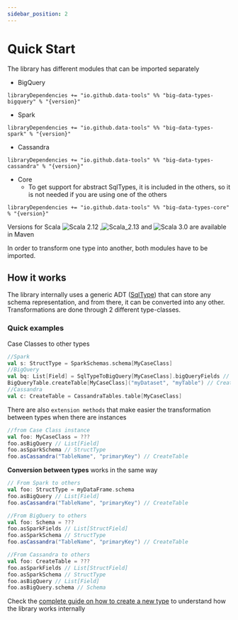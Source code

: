 ```yaml
---
sidebar_position: 2
---
```

# Quick Start
The library has different modules that can be imported separately
- BigQuery
```
libraryDependencies += "io.github.data-tools" %% "big-data-types-bigquery" % "{version}"
```
- Spark
```
libraryDependencies += "io.github.data-tools" %% "big-data-types-spark" % "{version}"
```
- Cassandra
```
libraryDependencies += "io.github.data-tools" %% "big-data-types-cassandra" % "{version}"
```
- Core
    - To get support for abstract SqlTypes, it is included in the others, so it is not needed if you are using one of the others
```
libraryDependencies += "io.github.data-tools" %% "big-data-types-core" % "{version}"
```

Versions for Scala ![Scala 2.12](https://img.shields.io/badge/Scala-2.12-red) ,![Scala_2.13](https://img.shields.io/badge/Scala-2.13-red)
and ![Scala 3.0](https://img.shields.io/badge/Scala-3.0-red) are available in Maven

In order to transform one type into another, both modules have to be imported.

## How it works

The library internally uses a generic ADT ([SqlType](https://github.com/data-tools/big-data-types/blob/main/core/src/main/scala_3/org/datatools/bigdatatypes/basictypes/SqlType.scala))
that can store any schema representation, and from there, it can be converted into any other. 
Transformations are done through 2 different type-classes.

### Quick examples
Case Classes to other types
```scala
//Spark
val s: StructType = SparkSchemas.schema[MyCaseClass]
//BigQuery
val bq: List[Field] = SqlTypeToBigQuery[MyCaseClass].bigQueryFields // just the schema
BigQueryTable.createTable[MyCaseClass]("myDataset", "myTable") // Create a table in a BigQuery real environment
//Cassandra
val c: CreateTable = CassandraTables.table[MyCaseClass]
```

There are also `extension methods` that make easier the transformation between types when there are instances
```scala
//from Case Class instance
val foo: MyCaseClass = ???
foo.asBigQuery // List[Field]
foo.asSparkSchema // StructType
foo.asCassandra("TableName", "primaryKey") // CreateTable
```

**Conversion between types** works in the same way
```scala
// From Spark to others
val foo: StructType = myDataFrame.schema
foo.asBigQuery // List[Field]
foo.asCassandra("TableName", "primaryKey") // CreateTable

//From BigQuery to others
val foo: Schema = ???
foo.asSparkFields // List[StructField]
foo.asSparkSchema // StructType
foo.asCassandra("TableName", "primaryKey") // CreateTable

//From Cassandra to others
val foo: CreateTable = ???
foo.asSparkFields // List[StructField]
foo.asSparkSchema // StructType
foo.asBigQuery // List[Field]
foo.asBigQuery.schema // Schema
```

Check the [complete guide on how to create a new type](./Contributing/CreateNewType) to understand how the library works internally
 